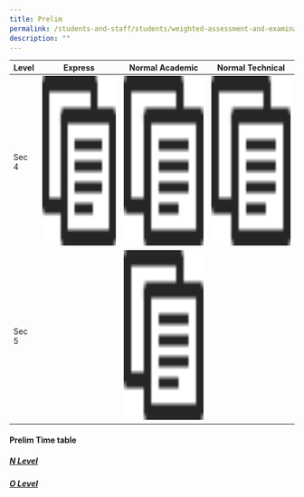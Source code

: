 ```yaml
---
title: Prelim
permalink: /students-and-staff/students/weighted-assessment-and-examination/prelim/
description: ""
---
```

<table>
<thead>
  <tr>
    <th>Level</th>
    <th>Express</th>
    <th>Normal Academic</th>
    <th>Normal Technical</th>
  </tr>
</thead>
<tbody>
  <tr>
    <td>Sec 4</td>
    <td><a href="/files/Prelim_2022_Topics_Collated%204E.pdf"><img src="/images/copy.png" width="400" height="300"></td>
    <td><a href="/files/Prelim_2022_Topics_Collated%204NA.pdf"><img src="/images/copy.png" width="400" height="300"></td>
    <td><a href="/files/Prelim_2022_Topics_Collated%204NT.pdf"><img src="/images/copy.png" width="400" height="300"></td>
  </tr>
  <tr>
    <td>Sec 5</td>
    <td></td>
    <td><a href="/files/Prelim_2022_Topics_Collated%205NA.pdf"><img src="/images/copy.png" width="400" height="300"></td>
    <td></td>
  </tr>
</tbody>
</table>

#### Prelim Time table

##### [N Level](/files/2022%20N-Level%20Prelim%20Timetable.pdf)

##### [O Level](/files/2022%20O-Level%20Prelim%20Timetable_updated%2012%20Sep.pdf)